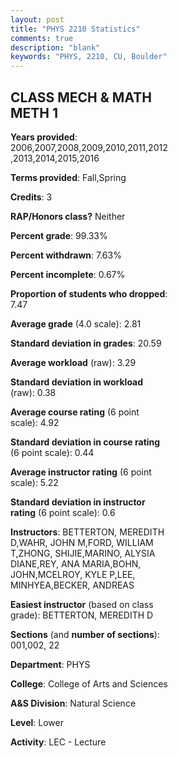 ```yaml
---
layout: post
title: "PHYS 2210 Statistics"
comments: true
description: "blank"
keywords: "PHYS, 2210, CU, Boulder"
--- 
```

<head>
<script src="https://ajax.googleapis.com/ajax/libs/jquery/2.1.3/jquery.min.js"></script>
<script src="https://dl.dropboxusercontent.com/s/pc42nxpaw1ea4o9/highcharts.js?dl=0"></script>
<!-- <script src="../assets/js/highcharts.js"></script> -->
<style type="text/css">@font-face {
	font-family: "Bebas Neue";
	src: url(https://www.filehosting.org/file/details/544349/BebasNeue%20Regular.otf) format("opentype");
	}
	h1.Bebas { 
		font-family: "Bebas Neue", Verdana, Tahoma;
	}
</style>
</head>
<body>
	<div id="container" style="float: right; width: 45%; height: 88%; margin-left: 2.5%; margin-right: 2.5%;"></div>
	<script language="JavaScript">
		$(document).ready(function() {
		var chart = {type: 'column'};
		var title = {text: 'Grade Distribution'};
		var xAxis = {categories: ['A','B','C','D','F'],crosshair: true};
		var yAxis = {min: 0,title: {text: 'Percentage'}};
		var tooltip = {headerFormat: '<center><b><span style="font-size:20px">{point.key}</span></b></center>',
		               pointFormat: '<td style="padding:0"><b>{point.y:.1f}%</b></td>',
		               footerFormat: '</table>',shared: true,useHTML: true};
		var plotOptions = {column: {pointPadding: 0.0,borderWidth: 0}};  
		var credits = {enabled: false};var series= [{name: 'Percent',data: [32.74,36.56,20.96,4.79,4.96,]}];
		var json = {};
		json.chart = chart;
		json.title = title;
		json.tooltip = tooltip;
		json.xAxis = xAxis;
		json.yAxis = yAxis;  
		json.series = series;
		json.plotOptions = plotOptions;  
		json.credits = credits;
		$('#container').highcharts(json);
	});
	</script>
</body>
			   
## CLASS MECH & MATH METH 1

**Years provided**: 2006,2007,2008,2009,2010,2011,2012,2013,2014,2015,2016

**Terms provided**: Fall,Spring

**Credits**: 3

**RAP/Honors class?** Neither

**Percent grade**: 99.33%

**Percent withdrawn**: 7.63%

**Percent incomplete**: 0.67%

**Proportion of students who dropped**: 7.47

**Average grade** (4.0 scale): 2.81

**Standard deviation in grades**: 20.59

**Average workload** (raw): 3.29

**Standard deviation in workload** (raw): 0.38

**Average course rating** (6 point scale): 4.92

**Standard deviation in course rating** (6 point scale): 0.44

**Average instructor rating** (6 point scale): 5.22

**Standard deviation in instructor rating** (6 point scale): 0.6

**Instructors**: BETTERTON, MEREDITH D,WAHR, JOHN M,FORD, WILLIAM T,ZHONG, SHIJIE,MARINO, ALYSIA DIANE,REY, ANA MARIA,BOHN, JOHN,MCELROY, KYLE P,LEE, MINHYEA,BECKER, ANDREAS

**Easiest instructor** (based on class grade): BETTERTON, MEREDITH D

**Sections** (and **number of sections**): 001,002, 22

**Department**: PHYS

**College**: College of Arts and Sciences

**A&S Division**: Natural Science

**Level**: Lower

**Activity**: LEC - Lecture
